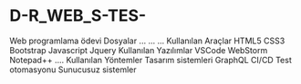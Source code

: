 # D-R_WEB_S-TES-
Web programlama ödevi
Dosyalar
...
...
...
Kullanılan Araçlar
HTML5
CSS3
Bootstrap
Javascript
Jquery
Kullanılan Yazılımlar
VSCode
WebStorm
Notepad++
....
Kullanılan Yöntemler
Tasarım sistemleri
GraphQL
CI/CD
Test otomasyonu
Sunucusuz sistemler
